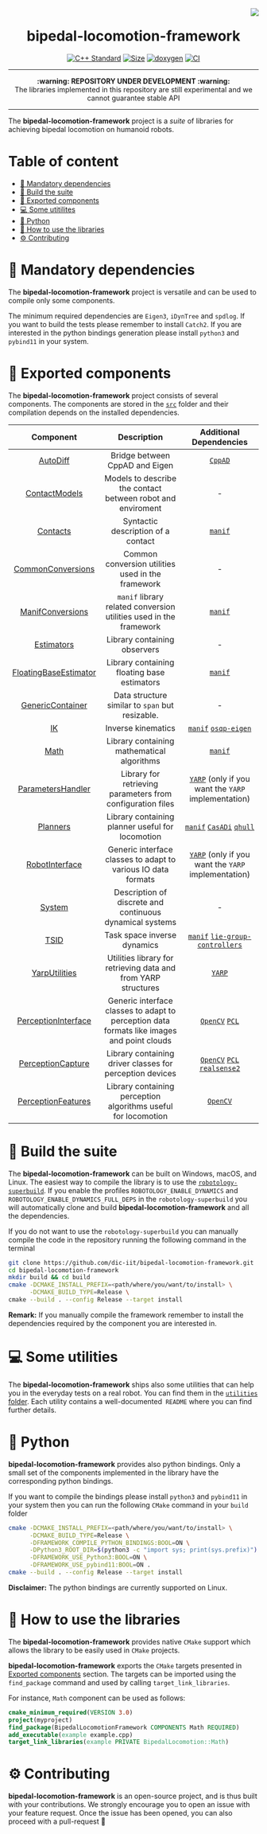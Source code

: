 <img src="https://user-images.githubusercontent.com/16744101/108218725-3cab5980-7135-11eb-8b5a-8bcc9226fd5a.png" align="right" />

<h1 align="center">bipedal-locomotion-framework</h1>

<p align="center">
   <a href="https://isocpp.org"><img src="https://img.shields.io/badge/standard-C++17-blue.svg?style=flat&logo=c%2B%2B" alt="C++ Standard" class="center"/></a>
   <a href="https://github.com/dic-iit/bipedal-locomotion-framework/blob/master/LICENSE"><img src="https://img.shields.io/badge/license-LGPL-19c2d8.svg" alt="Size" class="center"/></a>
  <a href="https://dic-iit.github.io/bipedal-locomotion-framework/doxygen/doc/html/index.html"><img src="https://github.com/dic-iit/bipedal-locomotion-framework/workflows/GitHub%20Pages/badge.svg" alt="doxygen"/></a>
  <a href="https://github.com/dic-iit/bipedal-locomotion-framework/actions?query=workflow%3A%22C%2B%2B+CI+Workflow%22"><img src="https://github.com/dic-iit/bipedal-locomotion-framework/workflows/C++%20CI%20Workflow/badge.svg" alt="CI"/></a>
</p>


---

<p align="center">
  <b>:warning: REPOSITORY UNDER DEVELOPMENT :warning:</b>
  <br>The libraries implemented in this repository are still experimental and we cannot guarantee stable API
</p>




---



The **bipedal-locomotion-framework** project is a _suite_ of libraries for achieving bipedal locomotion on humanoid robots.
# Table of content

- [:page_facing_up: Mandatory dependencies](#page_facing_up-mandatory-dependencies)
- [:hammer: Build the suite](#hammer-build-the-suite)
- [:orange_book: Exported components](#orange_book-exported-components)
- [:computer: Some utitilites](#computer-some-utilities)
- [:snake: Python](#snake-python)
- [:running: How to use the libraries](#running-how-to-use-the-libraries)
- [:gear: Contributing​](#gear-contributing)

# :page_facing_up: Mandatory dependencies
The **bipedal-locomotion-framework** project is versatile and can be used to compile only some components.

The minimum required dependencies are `Eigen3`, `iDynTree` and `spdlog`. If you want to build the tests please remember to install `Catch2`. If you are interested in the python bindings generation please install `python3` and `pybind11` in your system.

# :orange_book: Exported components

The **bipedal-locomotion-framework** project consists of several components. The components are stored in the [`src`](./src) folder and their compilation depends on the installed dependencies.

|                  Component                   |                         Description                          |                   Additional Dependencies                    |
| :------------------------------------------: | :----------------------------------------------------------: | :----------------------------------------------------------: |
|          [AutoDiff](./src/Autodiff)          |                Bridge between CppAD and Eigen                |   [`CppAD`](https://coin-or.github.io/CppAD/doc/cppad.htm)   |
|     [ContactModels](./src/ContactModels)     | Models to describe the contact between robot and enviroment  |                              -                               |
|          [Contacts](./src/Contacts)          |              Syntactic description of a contact              |         [`manif`](https://github.com/artivis/manif)          |
|    [CommonConversions](./src/Conversions)    |      Common conversion utilities used in the framework       |                              -                               |
|    [ManifConversions](./src/Conversions)     | `manif` library related conversion utilities used in the framework |         [`manif`](https://github.com/artivis/manif)          |
|        [Estimators](./src/Estimators)        |                 Library containing observers                 |                              -                               |
|  [FloatingBaseEstimator](./src/Estimators)   |         Library containing floating base estimators          |         [`manif`](https://github.com/artivis/manif)          |
|  [GenericContainer](./src/GenericContainer)  |      Data structure similar to ``span`` but resizable.       |                              -                               |
|               [IK](./src/IK)                 |                      Inverse kinematics                      | [`manif`](https://github.com/artivis/manif) [`osqp-eigen`](https://github.com/robotology/osqp-eigen) |
|              [Math](./src/Math)              |          Library containing mathematical algorithms          |      [`manif`](https://github.com/artivis/manif)             |
| [ParametersHandler](./src/ParametersHandler) |  Library for retrieving parameters from configuration files  | [`YARP`](https://www.yarp.it/git-master/) (only if you want the `YARP` implementation) |
|          [Planners](./src/Planners)          |       Library containing planner useful for locomotion       | [`manif`](https://github.com/artivis/manif) [`CasADi`](https://web.casadi.org/) [`qhull`](http://www.qhull.org/) |
|    [RobotInterface](./src/RobotInterface)    | Generic interface classes to adapt to various IO data formats | [`YARP`](https://www.yarp.it/git-master/) (only if you want the `YARP` implementation) |
|            [System](./src/System)            |   Description of discrete and continuous dynamical systems   |                              -                               |
|              [TSID](./src/TSID)              |                 Task space inverse dynamics                  | [`manif`](https://github.com/artivis/manif) [`lie-group-controllers`](https://github.com/dic-iit/lie-group-controllers) |
|     [YarpUtilities](./src/YarpUtilities)     | Utilities library for retrieving data and from YARP structures |          [`YARP`](https://www.yarp.it/git-master/)           |
| [PerceptionInterface](./src/RobotInterface)  | Generic interface classes to adapt to perception data formats like images and point clouds | [`OpenCV`](https://github.com/opencv/opencv) [`PCL`](https://github.com/PointCloudLibrary/pcl) |
|    [PerceptionCapture](./src/Perception)     |   Library containing driver classes for perception devices   | [`OpenCV`](https://github.com/opencv/opencv) [`PCL`](https://github.com/PointCloudLibrary/pcl) [`realsense2`](https://github.com/IntelRealSense/librealsense) |
|    [PerceptionFeatures](./src/Perception)     |   Library containing perception algorithms useful for locomotion   | [`OpenCV`](https://github.com/opencv/opencv) |


# :hammer: Build the suite
The **bipedal-locomotion-framework**  can be built on Windows, macOS, and Linux. The easiest way to compile the library is to use the [`robotology-superbuild`](https://github.com/robotology/robotology-superbuild). If you enable the profiles  `ROBOTOLOGY_ENABLE_DYNAMICS` and `ROBOTOLOGY_ENABLE_DYNAMICS_FULL_DEPS` in the `robotology-superbuild` you will automatically clone and build **bipedal-locomotion-framework** and all the dependencies.

If you do not want to use the `robotology-superbuild` you can manually compile the code in the repository running the following command in the terminal

```sh
git clone https://github.com/dic-iit/bipedal-locomotion-framework.git
cd bipedal-locomotion-framework
mkdir build && cd build
cmake -DCMAKE_INSTALL_PREFIX=<path/where/you/want/to/install> \
      -DCMAKE_BUILD_TYPE=Release \
cmake --build . --config Release --target install
```

**Remark:** If you manually compile the framework remember to install the dependencies required by the component you are interested in.

# :computer: Some utilities

The **bipedal-locomotion-framework** ships also some utilities that can help you in the everyday tests on a real robot. You can find them in the [`utilities` folder](./utilities). Each utility contains a well-documented` README` where you can find further details.

# :snake: Python

**bipedal-locomotion-framework** provides also python bindings. Only a small set of the components implemented in the library have the corresponding python bindings.

If you want to compile the bindings please install `python3` and `pybind11` in your system then you can run the following `CMake` command in your `build` folder

```sh
cmake -DCMAKE_INSTALL_PREFIX=<path/where/you/want/to/install> \
      -DCMAKE_BUILD_TYPE=Release \
      -DFRAMEWORK_COMPILE_PYTHON_BINDINGS:BOOL=ON \
      -DPython3_ROOT_DIR=$(python3 -c "import sys; print(sys.prefix)") \
      -DFRAMEWORK_USE_Python3:BOOL=ON \
      -DFRAMEWORK_USE_pybind11:BOOL=ON .
cmake --build . --config Release --target install
```

**Disclaimer:** The python bindings are currently supported on Linux.

# :running: How to use the libraries
The **bipedal-locomotion-framework** provides native `CMake` support which allows the library to be easily used in `CMake` projects.

**bipedal-locomotion-framework** exports the `CMake` targets presented in [Exported components](#orange_book-exported-components) section. The targets can be imported using the `find_package`  command and used by calling `target_link_libraries`.

For instance, `Math` component can be used as follows:

```cmake
cmake_minimum_required(VERSION 3.0)
project(myproject)
find_package(BipedalLocomotionFramework COMPONENTS Math REQUIRED)
add_executable(example example.cpp)
target_link_libraries(example PRIVATE BipedalLocomotion::Math)
```

# :gear: Contributing

**bipedal-locomotion-framework** is an open-source project, and is thus built with your contributions. We strongly encourage you to open an issue with your feature request. Once the issue has been opened, you can also proceed with a pull-request :rocket:
